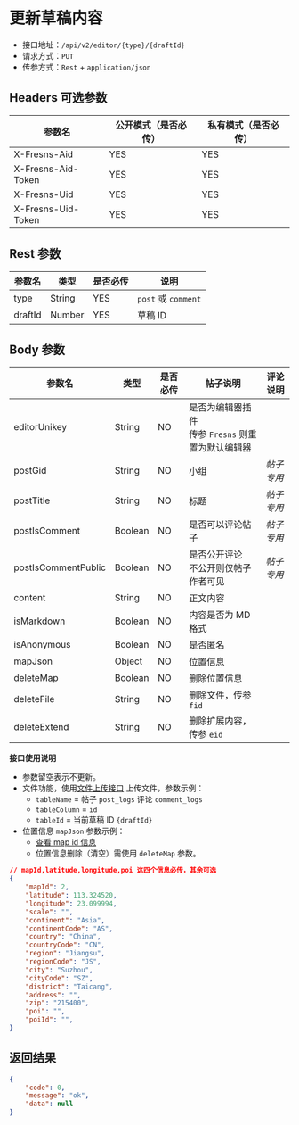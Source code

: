 # 更新草稿内容

- 接口地址：`/api/v2/editor/{type}/{draftId}`
- 请求方式：`PUT`
- 传参方式：`Rest` + `application/json`

## Headers 可选参数

| 参数名 | 公开模式（是否必传） | 私有模式（是否必传） |
| --- | --- | --- |
| X-Fresns-Aid | YES | YES |
| X-Fresns-Aid-Token | YES | YES |
| X-Fresns-Uid | YES | YES |
| X-Fresns-Uid-Token | YES | YES |

## Rest 参数

| 参数名 | 类型 | 是否必传 | 说明 |
| --- | --- | --- | --- |
| type | String | YES | `post` 或 `comment` |
| draftId | Number | YES | 草稿 ID |

## Body 参数

| 参数名 | 类型 | 是否必传 | **帖子**说明 | **评论**说明 |
| --- | --- | --- | --- | --- |
| editorUnikey | String | NO | 是否为编辑器插件<br>传参 `Fresns` 则重置为默认编辑器 |  |
| postGid | String | NO | 小组 | *帖子专用* |
| postTitle | String | NO | 标题 | *帖子专用* |
| postIsComment | Boolean | NO | 是否可以评论帖子 | *帖子专用* |
| postIsCommentPublic | Boolean | NO | 是否公开评论<br>不公开则仅帖子作者可见 | *帖子专用* |
| content | String | NO | 正文内容 |  |
| isMarkdown | Boolean | NO | 内容是否为 MD 格式 |  |
| isAnonymous | Boolean | NO | 是否匿名 |  |
| mapJson | Object | NO | 位置信息 |  |
| deleteMap | Boolean | NO | 删除位置信息 |  |
| deleteFile | String | NO | 删除文件，传参 `fid` |  |
| deleteExtend | String | NO | 删除扩展内容，传参 `eid` |  |

**接口使用说明**

- 参数留空表示不更新。
- 文件功能，使用[文件上传接口](../common/upload-file.md) 上传文件，参数示例：
    - `tableName` = 帖子 `post_logs` 评论 `comment_logs`
    - `tableColumn` = `id`
    - `tableId` = 当前草稿 ID `{draftId}`
- 位置信息 `mapJson` 参数示例：
    - [查看 map id 信息](../../database/dictionary/maps.md)
    - 位置信息删除（清空）需使用 `deleteMap` 参数。
```json
// mapId,latitude,longitude,poi 这四个信息必传，其余可选
{
    "mapId": 2,
    "latitude": 113.324520,
    "longitude": 23.099994,
    "scale": "",
    "continent": "Asia",
    "continentCode": "AS",
    "country": "China",
    "countryCode": "CN",
    "region": "Jiangsu",
    "regionCode": "JS",
    "city": "Suzhou",
    "cityCode": "SZ",
    "district": "Taicang",
    "address": "",
    "zip": "215400",
    "poi": "",
    "poiId": "",
}
```

## 返回结果

```json
{
    "code": 0,
    "message": "ok",
    "data": null
}
```
